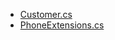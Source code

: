 - [Customer.cs](https://github.com/mindbox-cloud/DirectCRM/blob/75f4b406af765d910ca260e0785511a1c4d9d8de/Product/DirectCrm/DirectCrm.Core/Customers/Customer.cs)
- [PhoneExtensions.cs](https://github.com/mindbox-cloud/DirectCRM/blob/2e7ab0cf6a9ec32a453d0bbe17cd40d92f4b38b0/Product/DirectCrm/DirectCrm.Core/Customers/PhoneExtensions.cs)